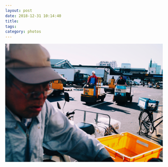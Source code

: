 ```yaml
---
layout: post
date: 2018-12-31 10:14:40
title: 
tags:
category: photos
---
```


![title](/assets/photoblog/Tsukiji-workers.jpg)